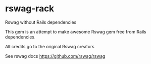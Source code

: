 # rswag-rack
Rswag without Rails dependencies

This gem is an attempt to make awesome Rswag gem free from Rails dependencies.

All credits go to the original Rswag creators.

See rswag docs https://github.com/rswag/rswag

